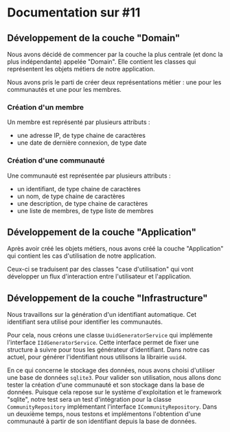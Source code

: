 # Documentation sur #11

## Développement de la couche "Domain"
Nous avons décidé de commencer par la couche la plus centrale (et donc la plus indépendante) appelée "Domain".
Elle contient les classes qui représentent les objets métiers de notre application.

Nous avons pris le parti de créer deux représentations métier : une pour les communautés et une pour les membres.

### Création d'un membre
Un membre est représenté par plusieurs attributs :
- une adresse IP, de type chaine de caractères
- une date de dernière connexion, de type date

### Création d'une communauté
Une communauté est représentée par plusieurs attributs :
- un identifiant, de type chaine de caractères
- un nom, de type chaine de caractères
- une description, de type chaine de caractères
- une liste de membres, de type liste de membres

## Développement de la couche "Application"
Après avoir créé les objets métiers, nous avons créé la couche "Application" qui contient les cas d'utilisation de notre application.

Ceux-ci se traduisent par des classes "case d'utilisation" qui vont développer un flux d'interaction entre l'utilisateur et l'application.

## Développement de la couche "Infrastructure"
Nous travaillons sur la génération d'un identifiant automatique. Cet identifiant sera utilisé pour identifier les communautés.

Pour cela, nous créons une classe `UuidGeneratorService` qui implémente l'interface `IIdGeneratorService`. 
Cette interface permet de fixer une structure à suivre pour tous les générateur d'identifiant.
Dans notre cas actuel, pour générer l'identifiant nous utilisons la librairie `uuid4`.

En ce qui concerne le stockage des données, nous avons choisi d'utiliser une base de données `sqlite3`. Pour valider son utilisation,
nous allons donc tester la création d'une communauté et son stockage dans la base de données.
Puisque cela repose sur le système d'exploitation et le framework "sqlite", notre test sera un test d'intégration pour la classe `CommunityRepository` implémentant l'interface `ICommunityRepository`.
Dans un deuxième temps, nous testons et implémentons l'obtention d'une communauté à partir de son identifiant depuis la base de données.
